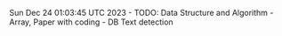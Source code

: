 Sun Dec 24 01:03:45 UTC 2023 - TODO: Data Structure and Algorithm - Array, Paper with coding - DB Text detection
